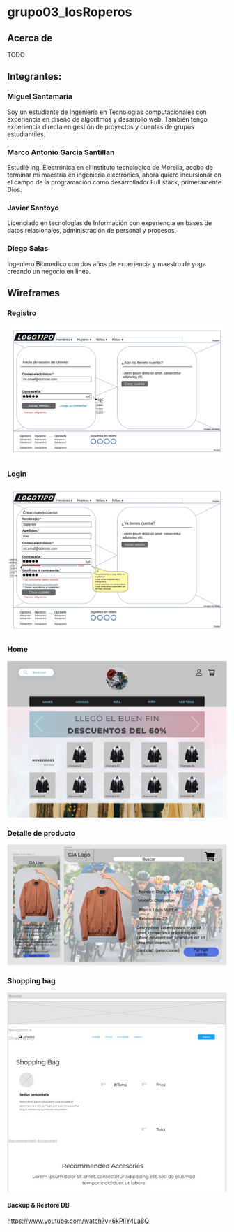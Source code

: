 # grupo03_losRoperos

## Acerca de
TODO

## Integrantes:

### Miguel Santamaria
Soy un estudiante de Ingeniería en Tecnologías computacionales con experiencia en diseño de algoritmos y desarrollo web. También tengo experiencia directa en gestión de proyectos y cuentas de grupos estudiantiles.

### Marco Antonio Garcia Santillan
Estudié Ing. Electrónica en el instituto tecnologico de Morelia, acobo de terminar mi maestría en ingenieria electrónica, ahora quiero incursionar en el campo de la programación como desarrollador Full stack, primeramente Dios.

### Javier Santoyo
Licenciado en tecnologías de Información con experiencia en bases de datos relacionales, administración de personal y procesos.

### Diego Salas
 Ingeniero Biomedico con dos años de experiencia y maestro de yoga creando un negocio en linea.

## Wireframes

### Registro
![signup_wireframe](./Wireframes/wireframe_login.jpg)

### Login
![login_wireframe](./Wireframes/wireframe_signup.jpg)

### Home
![home_wireframe](./Wireframes/wireframe_home.png)

### Detalle de producto
![detail_wireframe](./Wireframes/wireframe_productDetail.png)

### Shopping bag
![shopping_bag_wireframe](./Wireframes/wireframe_shoppingBag.jpeg)


#### Backup & Restore DB
https://www.youtube.com/watch?v=6kPIiY4La8Q